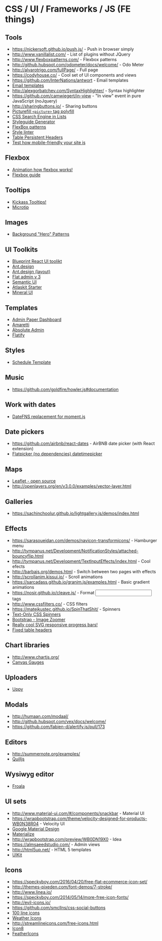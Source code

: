 # CSS / UI / Frameworks / JS (FE things)

## Tools

* https://nickersoft.github.io/push.js/ - Push in browser simply
* http://www.vanillalist.com/ - List of plugins without JQuery
* http://www.flexboxpatterns.com/ - Flexbox patterns 
* http://github.hubspot.com/odometer/docs/welcome/ - Odo Meter
* http://alvarotrigo.com/fullPage/ - Full page
* https://codyhouse.co/ - Cool set of UI components and views
* https://github.com/InterNations/antwort - Email templates
* [Email templates](https://github.com/mjmlio/mjml)
* http://alexgorbatchev.com/SyntaxHighlighter/ - Syntax highlighter
* https://github.com/camwiegert/in-view - "In view" event in pure JavaScript (noJquery)
* http://sharingbuttons.io/ - Sharing buttons
* [Picturefill `<picture>` tag polyfill](https://scottjehl.github.io/picturefill/)
* [CSS Search Engine in Lists](https://jets.js.org/)
* [Styleguide Generator](http://atomicdocs.io/)
* [FlexBox patterns](http://www.flexboxpatterns.com/)
* [Style linter](http://stylelint.io/)
* [Table Persistent Headers](https://css-tricks.com/examples/PersistantHeaders/)
* [Test how mobile-friendly your site is](https://testmysite.thinkwithgoogle.com/intl/en-in)

## Flexbox

* [Animation how flexbox works!](https://medium.freecodecamp.com/an-animated-guide-to-flexbox-d280cf6afc35#.lui2t3lx3)
* [Flexbox guide](https://medium.freecodecamp.org/the-ultimate-guide-to-flexbox-learning-through-examples-8c90248d4676)

## Tooltips

* [Kickass Tooltips!](https://popper.js.org/)
* [Microtip](https://ghosh.github.io/microtip/)

## Images

* [Background "Hero" Patterns](http://www.heropatterns.com/)

## UI Toolkits

* [Blueprint React UI toolikt](http://blueprintjs.com/)
* [Ant.design](https://ant.design/docs/spec/introduce)
* [Ant.design (layout)](https://ant.design/docs/spec/layout)
* [Flat admin v 3](http://tui2tone.github.io/flat-admin-bootstrap-templates/html/index.html)
* [Semantic UI](https://semantic-ui.com/introduction/glossary.html)
* [Atlaskit Starter](https://bitbucket.org/atlassian/atlaskit-starter/)
* [Mineral UI](https://mineral-ui.com/components/table)

## Templates

* [Admin Paper Dashboard](http://www.creative-tim.com/product/paper-dashboard)
* [Amaretti](http://wrapbootstrap.com/preview/WB0696K5S)
* [Absolute Admin](http://wrapbootstrap.com/preview/WB0822090)
* [Flatify](http://wrapbootstrap.com/preview/WB0977873)

## Styles

* [Schedule Template](https://codyhouse.co/gem/schedule-template/)

## Music

* https://github.com/goldfire/howler.js#documentation

## Work with dates

* [DateFNS replacement for moment.js](https://date-fns.org/)

## Date pickers

* https://github.com/airbnb/react-dates - AirBNB date picker (with React extension)
* [Flatpicker (no dependencies) datetimepicker](https://chmln.github.io/flatpickr/)

## Maps

* [Leaflet - open source](http://leafletjs.com/)
* http://openlayers.org/en/v3.0.0/examples/vector-layer.html

## Galleries

* https://sachinchoolur.github.io/lightgallery.js/demos/index.html

## Effects

* https://sarasoueidan.com/demos/navicon-transformicons/ - Hamburger menu
* http://tympanus.net/Development/NotificationStyles/attached-bouncyflip.html
* http://tympanus.net/Development/TextInputEffects/index.html - Cool efects
* http://barbajs.org/demos.html - Switch between two pages with effects
* http://scrollanim.kissui.io/ - Scroll animations
* https://sarcadass.github.io/granim.js/examples.html - Basic gradient animations
* https://nosir.github.io/cleave.js/ - Format <input> tags
* http://www.cssfilters.co/ - CSS filters
* https://matejkustec.github.io/SpinThatShit/ - Spinners
* [Text-Only CSS Spinners](http://tawian.io/text-spinners/)
* [Bootstrap - Image Zoomer](https://github.com/marcaube/bootstrap-magnify)
* [Really cool SVG responsive progress bars!](https://kimmobrunfeldt.github.io/progressbar.js/)
* [Fixed table headers](https://codepen.io/tfzvang/pen/WQBwVo)

## Chart libraries

* http://www.chartjs.org/
* [Canvas Gauges](https://canvas-gauges.com/)

## Uploaders

* [Uppy](https://github.com/transloadit/uppy)

## Modals

* http://humaan.com/modaal/
* http://github.hubspot.com/vex/docs/welcome/
* https://github.com/fabien-d/alertify.js/pull/173

## Editors

* http://summernote.org/examples/
* [Quilljs](http://quilljs.com/)

## Wysiwyg editor

* [Froala](https://www.froala.com/wysiwyg-editor?utm_expid=98676916-3.hPnlB_8ZTIKKKXBgYslKZA.0)

## UI sets

* http://www.material-ui.com/#/components/snackbar - Material UI
* https://wrapbootstrap.com/theme/velocity-designed-for-products-WB0N38R04 - Velocity UI
* [Google Material Design](https://github.com/google/material-design-lite)
* [Materialize](http://materializecss.com/)
* http://wrapbootstrap.com/preview/WB0DN19X0 - Idea
* https://almsaeedstudio.com/ - Admin views
* http://html5up.net/ - HTML 5 templates
* [UIKit](https://getuikit.com/docs/form-select.html)

## Icons

* https://speckyboy.com/2016/04/20/free-flat-ecommerce-icon-set/
* http://themes-pixeden.com/font-demos/7-stroke/
* http://www.linea.io/
* https://speckyboy.com/2014/05/14/more-free-icon-fonts/
* http://evil-icons.io/
* https://github.com/smcllns/css-social-buttons
* [100 line icons](http://www.gonzodesign.nl/gonzocons/)
* [Weather Icons](https://erikflowers.github.io/weather-icons/)
* http://streamlineicons.com/free-icons.html
* [Icon8](https://icons8.com/web-app/new-icons/all)
* [FeatherIcons](https://feathericons.com/)
